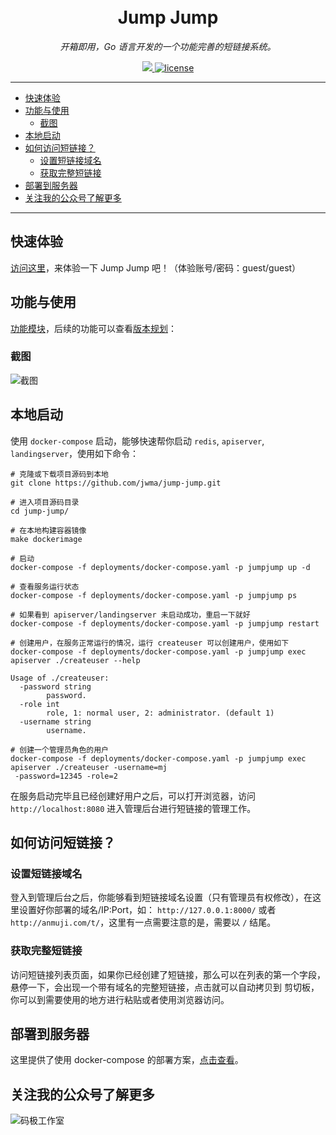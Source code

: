 <h1 align="center">
  <br>Jump Jump<br>
</h1>

<p align="center"><em>开箱即用，Go 语言开发的一个功能完善的短链接系统。</em></p>
<p align="center">
  <a href="https://github.com/jwma/jump-jump/workflows/CI/badge.svg?branch=master" target="_blank">
    <img src="https://github.com/jwma/jump-jump/workflows/CI/badge.svg?branch=master">
  </a>
  <a href="https://img.shields.io/github/license/mashape/apistatus.svg" target="_blank">
      <img src="https://img.shields.io/github/license/mashape/apistatus.svg" alt="license">
  </a>
</p>

---

* [快速体验](#快速体验)
* [功能与使用](#功能与使用)
    * [截图](#截图)
* [本地启动](#本地启动)
* [如何访问短链接？](#如何访问短链接)
    * [设置短链接域名](#设置短链接域名)
    * [获取完整短链接](#获取完整短链接)
* [部署到服务器](#部署到服务器)
* [关注我的公众号了解更多](#关注我的公众号了解更多)

---

## 快速体验

[访问这里](http://anmuji.com/t/7pcu75)，来体验一下 Jump Jump 吧！（体验账号/密码：guest/guest）

## 功能与使用

[功能模块](http://rs.majiawei.com/jumpjump/features.png)，后续的功能可以查看[版本规划](http://anmuji.com/t/h7ua8j)：


### 截图

![截图](http://rs.majiawei.com/b/20200711224458.png)

## 本地启动

使用 `docker-compose` 启动，能够快速帮你启动 `redis`, `apiserver`, `landingserver`，使用如下命令：

```shell script
# 克隆或下载项目源码到本地
git clone https://github.com/jwma/jump-jump.git

# 进入项目源码目录
cd jump-jump/

# 在本地构建容器镜像
make dockerimage

# 启动
docker-compose -f deployments/docker-compose.yaml -p jumpjump up -d

# 查看服务运行状态
docker-compose -f deployments/docker-compose.yaml -p jumpjump ps

# 如果看到 apiserver/landingserver 未启动成功，重启一下就好
docker-compose -f deployments/docker-compose.yaml -p jumpjump restart

# 创建用户，在服务正常运行的情况，运行 createuser 可以创建用户，使用如下
docker-compose -f deployments/docker-compose.yaml -p jumpjump exec apiserver ./createuser --help

Usage of ./createuser:
  -password string
        password.
  -role int
        role, 1: normal user, 2: administrator. (default 1)
  -username string
        username.

# 创建一个管理员角色的用户
docker-compose -f deployments/docker-compose.yaml -p jumpjump exec apiserver ./createuser -username=mj
 -password=12345 -role=2
```

在服务启动完毕且已经创建好用户之后，可以打开浏览器，访问 `http://localhost:8080` 进入管理后台进行短链接的管理工作。

## 如何访问短链接？

### 设置短链接域名

登入到管理后台之后，你能够看到短链接域名设置（只有管理员有权修改），在这里设置好你部署的域名/IP:Port，如：
`http://127.0.0.1:8000/` 或者 `http://anmuji.com/t/`，这里有一点需要注意的是，需要以 `/` 结尾。

### 获取完整短链接

访问短链接列表页面，如果你已经创建了短链接，那么可以在列表的第一个字段，悬停一下，会出现一个带有域名的完整短链接，点击就可以自动拷贝到
剪切板，你可以到需要使用的地方进行粘贴或者使用浏览器访问。

## 部署到服务器

这里提供了使用 docker-compose 的部署方案，[点击查看](http://anmuji.com/t/fk1ta3)。

## 关注我的公众号了解更多
![码极工作室](http://rs.majiawei.com/mjstudio/qrcode.png)
